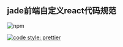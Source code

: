 ## jade前端自定义react代码规范

![npm](https://img.shields.io/npm/dm/@jhqn/react)

[![code style: prettier](https://img.shields.io/badge/code_style-prettier-ff69b4.svg?style=flat-square)](https://github.com/prettier/prettier)
